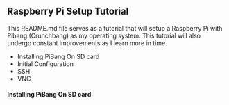 ## Raspberry Pi Setup Tutorial
This README.md file serves as a tutorial that will setup a Raspberry Pi with Pibang (Crunchbang) as my operating system. This tutorial will also undergo constant improvements as I learn more in time. 

* Installing PiBang On SD card
* Initial Configuration
* SSH
* VNC

#### Installing PiBang On SD card
